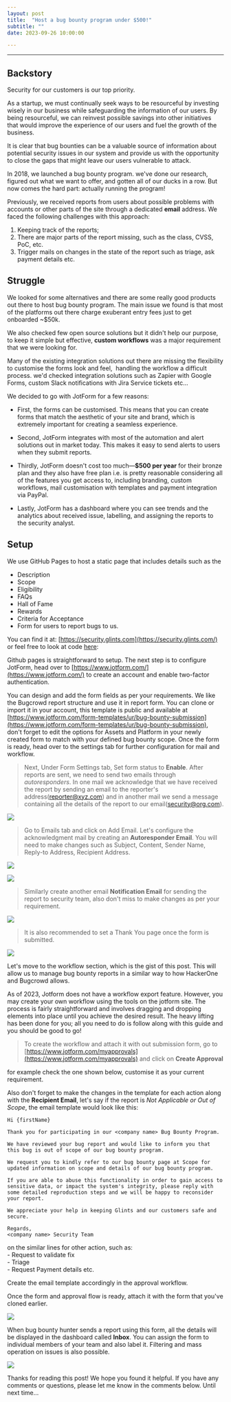 ```yaml
---
layout: post
title:  "Host a bug bounty program under $500!"
subtitle: ""
date: 2023-09-26 10:00:00

---
```



---

## Backstory


Security for our customers is our top priority.

As a startup, we must continually seek ways to be resourceful by investing wisely in our business while safeguarding the information of our users. By being resourceful, we can reinvest possible savings into other initiatives that would improve the experience of our users and fuel the growth of the business.

It is clear that bug bounties can be a valuable source of information about potential security issues in our system and provide us with the opportunity to close the gaps that might leave our users vulnerable to attack.

In 2018, we launched a bug bounty program. we've done our research, figured out what we want to offer, and gotten all of our ducks in a row. But now comes the hard part: actually running the program!

Previously, we received reports from users about possible problems with accounts or other parts of the site through a dedicated **email** address. We faced the following challenges with this approach:

1.  Keeping track of the reports;
2.  There are major parts of the report missing, such as the class, CVSS, PoC, etc.
3.  Trigger mails on changes in the state of the report such as triage, ask payment details etc.

## Struggle ##

We looked for some alternatives and there are some really good products out there to host bug bounty program. The main issue we found is that most of the platforms out there charge exuberant entry fees just to get onboarded ~$50k.

We also checked few open source solutions but it didn't help our purpose, to keep it simple but effective, **custom workflows** was a major requirement that we were looking for.

Many of the existing integration solutions out there are missing the flexibility to customise the forms look and feel,  handling the workflow a difficult process. we'd checked integration solutions such as Zapier with Google Forms, custom Slack notifications with Jira Service tickets etc...

We decided to go with JotForm for a few reasons:

 - First, the forms can be customised. This means that you can create forms that match the aesthetic of your site and brand, which is extremely important for creating a seamless experience.

 - Second, JotForm integrates with most of the automation and alert solutions out in market today. This makes it easy to send alerts to users when they submit reports.

 - Thirdly, JotForm doesn't cost too much—**$500 per year** for their bronze plan and they also have free plan i.e. is pretty reasonable considering all of the features you get access to, including branding, custom workflows, mail customisation with templates and payment integration via PayPal.

 - Lastly, JotForm has a dashboard where you can see trends and the analytics about received issue, labelling, and assigning the reports to the security analyst.

## Setup ##

We use GitHub Pages to host a static page that includes details such as the

-   Description
-   Scope
-   Eligibility
-   FAQs
-   Hall of Fame
-   Rewards
-   Criteria for Acceptance
-   Form for users to report bugs to us.

You can find it at: [https://security.glints.com](https://security.glints.com/) or feel free to look at code [here](https://github.com/glints-dev/bug-bounty/tree/gh-pages):

Github pages is straightforward to setup. The next step is to configure JotForm, head over to [https://www.jotform.com/](https://www.jotform.com/) to create an account and enable two-factor authentication.

You can design and add the form fields as per your requirements. We like the Bugcrowd report structure and use it in report form. You can clone or import it in your account, this template is public and available at [https://www.jotform.com/form-templates/ur/bug-bounty-submission](https://www.jotform.com/form-templates/ur/bug-bounty-submission), don't forget to edit the options for Assets and Platform in your newly created form to match with your defined bug bounty scope. Once the form is ready, head over to the settings tab for further configuration for mail and workflow.

> Next, Under Form Settings tab, Set form status to **Enable**. After reports are sent, we need to send two emails through _autoresponders_. In one mail we acknowledge that we have received the report by sending an email to the reporter's address(reporter@xyz.com) and in another mail we send a message containing all the details of the report to our email(security@org.com).

![](https://tech.glints.com/content/images/2023/09/image-2.png)

> Go to Emails tab and click on Add Email. Let's configure the acknowledgment mail by creating an **Autoresponder Email**. You will need to make changes such as Subject, Content, Sender Name, Reply-to Address, Recipient Address.

![](https://tech.glints.com/content/images/2023/09/image-1.png)

![](https://tech.glints.com/content/images/2023/09/image-3.png)

> Similarly create another email **Notification Email** for sending the report to security team, also don't miss to make changes as per your requirement.

![](https://tech.glints.com/content/images/2023/09/image-4.png)

> It is also recommended to set a Thank You page once the form is submitted.

![](https://tech.glints.com/content/images/2023/09/image-5.png)

Let's move to the workflow section, which is the gist of this post. This will allow us to manage bug bounty reports in a similar way to how HackerOne and Bugcrowd allows.

As of 2023, Jotform does not have a workflow export feature. However, you may create your own workflow using the tools on the jotform site. The process is fairly straightforward and involves dragging and dropping elements into place until you achieve the desired result. The heavy lifting has been done for you; all you need to do is follow along with this guide and you should be good to go!

> To create the workflow and attach it with out submission form, go to [https://www.jotform.com/myapprovals](https://www.jotform.com/myapprovals) and click on **Create Approval**

for example check the one shown below, customise it as your current requirement.

Also don't forget to make the changes in the template for each action along with the **Recipient Email**, let's say if the report is _Not Applicable or Out of Scope_, the email template would look like this:

    Hi {firstName}
     
    Thank you for participating in our <company name> Bug Bounty Program.
     
    We have reviewed your bug report and would like to inform you that this bug is out of scope of our bug bounty program.
     
    We request you to kindly refer to our bug bounty page at Scope for updated information on scope and details of our bug bounty program.
     
    If you are able to abuse this functionality in order to gain access to sensitive data, or impact the system's integrity, please reply with some detailed reproduction steps and we will be happy to reconsider your report.
     
    We appreciate your help in keeping Glints and our customers safe and secure.
     
    Regards,
    <company name> Security Team

on the similar lines for other action, such as:  
\- Request to validate fix  
\- Triage  
\- Request Payment details etc.  
  
Create the email template accordingly in the approval workflow.

Once the form and approval flow is ready, attach it with the form that you've cloned earlier.

![](https://tech.glints.com/content/images/2023/09/image-7.png)

When bug bounty hunter sends a report using this form, all the details will be displayed in the dashboard called **Inbox**. You can assign the form to individual members of your team and also label it. Filtering and mass operation on issues is also possible.

![](https://tech.glints.com/content/images/2023/09/download--2-.png)

Thanks for reading this post! We hope you found it helpful. If you have any comments or questions, please let me know in the comments below. Until next time…

